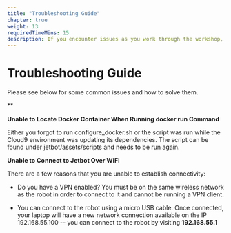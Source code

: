 ```yaml
---
title: "Troubleshooting Guide"
chapter: true
weight: 13
requiredTimeMins: 15
description: If you encounter issues as you work through the workshop, please see this guide.
---
```


# Troubleshooting Guide
Please see below for some common issues and how to solve them.

**

**Unable to Locate Docker Container When Running docker run Command**

Either you forgot to run configure_docker.sh or the script was run while the Cloud9 environment was updating its dependencies.  The script can be found under jetbot/assets/scripts and needs to be run again.

**Unable to Connect to Jetbot Over WiFi**

There are a few reasons that you are unable to establish connectivity:

* Do you have a VPN enabled?  You must be on the same wireless network as the robot in order to connect to it and cannot be running a VPN client.

*  You can connect to the robot using a micro USB cable.  Once connected, your laptop will have a new network connection available on the IP 192.168.55.100 -- you can connect to the robot by visiting **192.168.55.1**